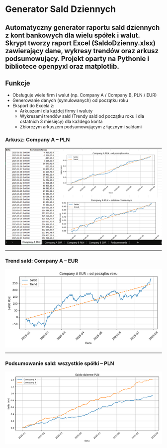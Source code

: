 # Generator Sald Dziennych

Automatyczny generator raportu sald dziennych z kont bankowych dla wielu spółek i walut. 
Skrypt tworzy raport Excel (SaldoDzienny.xlsx) zawierający dane, wykresy trendów oraz arkusz podsumowujący.
Projekt oparty na Pythonie i bibliotece openpyxl oraz matplotlib.
---

## Funkcje

- Obsługuje wiele firm i walut (np. Company A / Company B, PLN / EUR)
- Generowanie danych (symulowanych) od początku roku
- Eksport do Excela z:
  - Arkuszami dla każdej firmy i waluty
  - Wykresami trendów sald (Trendy sald od początku roku i dla ostatnich 3 miesięcy) dla każdego konta
  - Zbiorczym arkuszem podsumowującym z łącznymi saldami

<h3>Arkusz: Company A – PLN</h3>
<img src="images/company%20A%20PLN.png" alt="Arkusz Company A" width="700"/>

<hr>

<h3>Trend sald: Company A – EUR</h3>
<img src="images/wykres%20A%20EUR.png" alt="Wykres EUR A" width="700"/>

<hr>

<h3>Podsumowanie sald: wszystkie spółki – PLN</h3>
<img src="images/podsumowanie%20PLN.png" alt="Podsumowanie PLN" width="700"/>